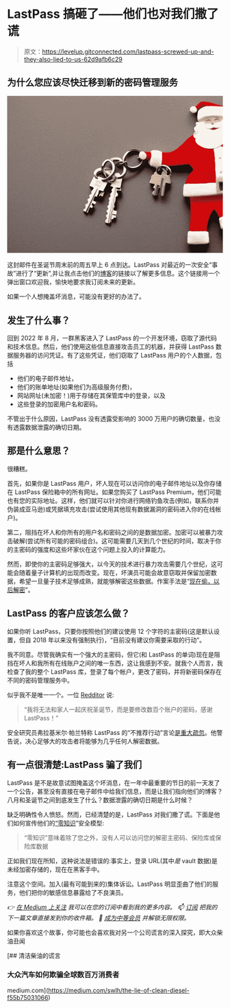 # LastPass 搞砸了——他们也对我们撒了谎

> 原文：<https://levelup.gitconnected.com/lastpass-screwed-up-and-they-also-lied-to-us-62d9afb6c29>

## 为什么您应该尽快迁移到新的密码管理服务

![](img/f747c087abdc2352cf0f3d420ec75701.png)

这封邮件在圣诞节周末前的周五早上 6 点到达。LastPass 对最近的一次安全“事故”进行了“更新”,并让我点击他们的[博客](https://blog.lastpass.com/2022/12/notice-of-recent-security-incident/)的链接以了解更多信息。这个链接用一个弹出窗口欢迎我，愉快地要求我订阅未来的更新。

如果一个人想掩盖坏消息，可能没有更好的办法了。

## 发生了什么事？

回到 2022 年 8 月，一群黑客进入了 LastPass 的一个开发环境，窃取了源代码和技术信息。然后，他们使用这些信息直接攻击员工的机器，并获得 LastPass 数据服务器的访问凭证。有了这些凭证，他们窃取了 LastPass 用户的个人数据，包括

*   他们的电子邮件地址，
*   他们的账单地址(如果他们为高级服务付费)，
*   网站网址(未加密！)用于存储在其保管库中的登录，以及
*   这些登录的加密用户名和密码。

不管出于什么原因，LastPass 没有透露受影响的 3000 万用户的确切数量，也没有透露数据泄露的确切日期。

## 那是什么意思？

很糟糕。

首先，如果你是 LastPass 用户，坏人现在可以访问你的电子邮件地址以及你存储在 LastPass 保险箱中的所有网址。如果您购买了 LastPass Premium，他们可能也有您的实际地址。这样，他们就可以针对你进行网络钓鱼攻击(例如，联系你并伪装成亚马逊)或凭据填充攻击(尝试使用其他现有数据漏洞的密码进入你的在线帐户)。

第二，阻挡在坏人和你所有的用户名和密码之间的是数据加密。加密可以被暴力攻击破解(尝试所有可能的密码组合)。这可能需要几天到几个世纪的时间，取决于你的主密码的强度和这些坏家伙在这个问题上投入的计算能力。

然而，即使你的主密码足够强大，以今天的技术进行暴力攻击需要几个世纪，这可能会随着量子计算机的出现而改变。现在，坏演员可能会故意窃取并保留加密数据，希望一旦量子技术足够成熟，就能够解密这些数据。作案手法是“[现在偷，以后解密](https://www.economist.com/the-world-ahead/2022/11/18/jack-hidary-says-you-cant-afford-to-ignore-quantum-computing)”。

## LastPass 的客户应该怎么做？

如果你听 LastPass，只要你按照他们的建议使用 12 个字符的主密码(这是默认设置，但自 2018 年以来没有强制执行)，“目前没有建议你需要采取的行动”。

我不同意。尽管我确实有一个强大的主密码，但它(和 LastPass 的单词)现在是阻挡在坏人和我所有在线账户之间的唯一东西，这让我感到不安。就我个人而言，我检查了我的整个 LastPass 库，登录了每个帐户，更改了密码，并将新密码保存在不同的密码管理服务中。

似乎我不是唯一一个。一位 [Redditor](https://www.reddit.com/r/Lastpass/comments/ztemzy/recommended_actions_for_the_lastpass_security/) 说:

> “我将无法和家人一起庆祝圣诞节，而是要修改数百个账户的密码，感谢 LastPass！”

安全研究员弗拉基米尔·帕兰特称 LastPass 的“不推荐行动”言论[是重大疏忽](https://palant.info/2022/12/26/whats-in-a-pr-statement-lastpass-breach-explained/)。他警告说，决心足够大的攻击者将能够为几乎任何人解密数据。

## 有一点很清楚:LastPass 骗了我们

LastPass 是不是故意试图掩盖这个坏消息，在一年中最重要的节日的前一天发了一个公告，甚至没有直接在电子邮件中给我们信息，而是让我们指向他们的博客？八月和圣诞节之间到底发生了什么？数据泄露的确切日期是什么时候？

缺乏明确性令人愤怒。然而，已经清楚的是，LastPass 对我们撒了谎。下面是他们如何宣传他们的[“零知识](https://www.lastpass.com/security/what-is-a-cyberattack)”安全模型:

> “零知识”意味着除了您之外，没有人可以访问您的解密主密码、保险库或保险库数据

正如我们现在所知，这种说法是错误的:事实上，登录 URL(其中*是* vault 数据)是未经加密存储的，现在在黑客手中。

注意这个空间。加入(最有可能到来的)集体诉讼。LastPass 明显歪曲了他们的服务，他们把你的敏感信息暴露给了不良演员。

*👉* [*在 Medium 上关注*](https://medium.com/@samuel.flender) *我可以在您的订阅中看到我的更多内容。
📫* [*订阅*](/subscribe/@samuel.flender) *把我的下一篇文章直接发到你的收件箱。
💪* [*成为中等会员*](/@samuel.flender/membership) *并解锁无限权限。*

如果你喜欢这个故事，你可能也会喜欢我对另一个公司谎言的深入探究，即大众柴油丑闻

[](https://medium.com/swlh/the-lie-of-clean-diesel-f55b75031066) [## 清洁柴油的谎言

### 大众汽车如何欺骗全球数百万消费者

medium.com](https://medium.com/swlh/the-lie-of-clean-diesel-f55b75031066)